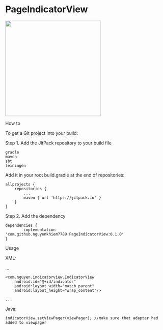 # PageIndicatorView

<img src="https://user-images.githubusercontent.com/18132015/79177862-f2c75800-7e2d-11ea-9b23-dcd3ca40e23d.jpg" width="300">

How to

To get a Git project into your build:

Step 1. Add the JitPack repository to your build file

    gradle
    maven
    sbt
    leiningen

Add it in your root build.gradle at the end of repositories:

	allprojects {
		repositories {
			...
			maven { url 'https://jitpack.io' }
		}
	}

Step 2. Add the dependency

	dependencies {
	        implementation 'com.github.nguyenkhiem7789:PageIndicatorView:0.1.0'
	}
	
Usage

XML:

<RelativeLayout>
    ...

	<com.nguyen.indicatorview.IndicatorView
        android:id="@+id/indicator"
        android:layout_width="match_parent"
        android:layout_height="wrap_content"/>

    ...
</RelativeLayout>

Java:

	indicatorView.setViewPager(viewPager); //make sure that adapter had added to viewpager

